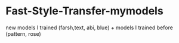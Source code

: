 # Fast-Style-Transfer-mymodels
new models I trained (farsh,text, abi, blue) +  models I trained before (pattern, rose)
